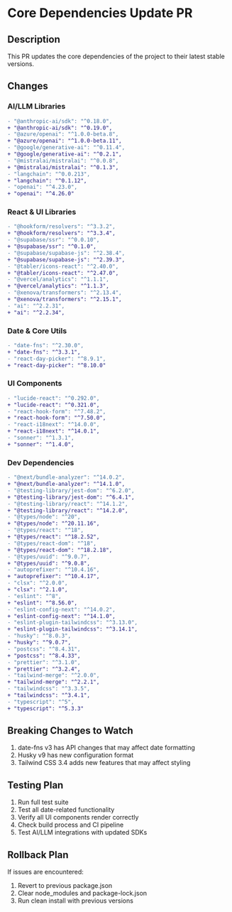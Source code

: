 # Core Dependencies Update PR

## Description
This PR updates the core dependencies of the project to their latest stable versions.

## Changes

### AI/LLM Libraries
```diff
- "@anthropic-ai/sdk": "^0.18.0",
+ "@anthropic-ai/sdk": "^0.19.0",
- "@azure/openai": "^1.0.0-beta.8",
+ "@azure/openai": "^1.0.0-beta.11",
- "@google/generative-ai": "^0.11.4",
+ "@google/generative-ai": "^0.2.1",
- "@mistralai/mistralai": "^0.0.8",
+ "@mistralai/mistralai": "^0.1.3",
- "langchain": "^0.0.213",
+ "langchain": "^0.1.12",
- "openai": "^4.23.0",
+ "openai": "^4.26.0"
```

### React & UI Libraries
```diff
- "@hookform/resolvers": "^3.3.2",
+ "@hookform/resolvers": "^3.3.4",
- "@supabase/ssr": "^0.0.10",
+ "@supabase/ssr": "^0.1.0",
- "@supabase/supabase-js": "^2.38.4",
+ "@supabase/supabase-js": "^2.39.3",
- "@tabler/icons-react": "^2.40.0",
+ "@tabler/icons-react": "^2.47.0",
- "@vercel/analytics": "^1.1.1",
+ "@vercel/analytics": "^1.1.3",
- "@xenova/transformers": "^2.13.4",
+ "@xenova/transformers": "^2.15.1",
- "ai": "^2.2.31",
+ "ai": "^2.2.34",
```

### Date & Core Utils
```diff
- "date-fns": "^2.30.0",
+ "date-fns": "^3.3.1",
- "react-day-picker": "^8.9.1",
+ "react-day-picker": "^8.10.0"
```

### UI Components
```diff
- "lucide-react": "^0.292.0",
+ "lucide-react": "^0.321.0",
- "react-hook-form": "^7.48.2",
+ "react-hook-form": "^7.50.0",
- "react-i18next": "^14.0.0",
+ "react-i18next": "^14.0.1",
- "sonner": "^1.3.1",
+ "sonner": "^1.4.0",
```

### Dev Dependencies
```diff
- "@next/bundle-analyzer": "^14.0.2",
+ "@next/bundle-analyzer": "^14.1.0",
- "@testing-library/jest-dom": "^6.2.0",
+ "@testing-library/jest-dom": "^6.4.1",
- "@testing-library/react": "^14.1.2",
+ "@testing-library/react": "^14.2.0",
- "@types/node": "^20",
+ "@types/node": "^20.11.16",
- "@types/react": "^18",
+ "@types/react": "^18.2.52",
- "@types/react-dom": "^18",
+ "@types/react-dom": "^18.2.18",
- "@types/uuid": "^9.0.7",
+ "@types/uuid": "^9.0.8",
- "autoprefixer": "^10.4.16",
+ "autoprefixer": "^10.4.17",
- "clsx": "^2.0.0",
+ "clsx": "^2.1.0",
- "eslint": "^8",
+ "eslint": "^8.56.0",
- "eslint-config-next": "^14.0.2",
+ "eslint-config-next": "^14.1.0",
- "eslint-plugin-tailwindcss": "^3.13.0",
+ "eslint-plugin-tailwindcss": "^3.14.1",
- "husky": "^8.0.3",
+ "husky": "^9.0.7",
- "postcss": "^8.4.31",
+ "postcss": "^8.4.33",
- "prettier": "^3.1.0",
+ "prettier": "^3.2.4",
- "tailwind-merge": "^2.0.0",
+ "tailwind-merge": "^2.2.1",
- "tailwindcss": "^3.3.5",
+ "tailwindcss": "^3.4.1",
- "typescript": "^5",
+ "typescript": "^5.3.3"
```

## Breaking Changes to Watch
1. date-fns v3 has API changes that may affect date formatting
2. Husky v9 has new configuration format
3. Tailwind CSS 3.4 adds new features that may affect styling

## Testing Plan
1. Run full test suite
2. Test all date-related functionality
3. Verify all UI components render correctly
4. Check build process and CI pipeline
5. Test AI/LLM integrations with updated SDKs

## Rollback Plan
If issues are encountered:
1. Revert to previous package.json
2. Clear node_modules and package-lock.json
3. Run clean install with previous versions